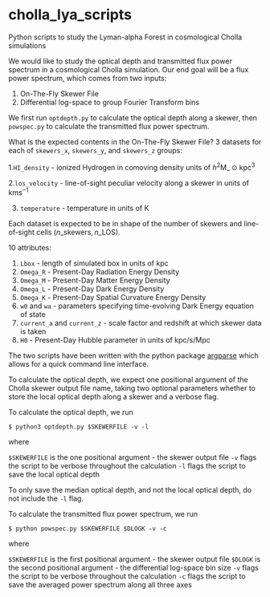 # cholla_lya_scripts

Python scripts to study the Lyman-alpha Forest in cosmological Cholla simulations

We would like to study the optical depth and transmitted flux power spectrum in a cosmological Cholla simulation. Our end goal will be a flux power spectrum, which comes from two inputs:

1. On-The-Fly Skewer File
2. Differential log-space to group Fourier Transform bins

We first run `optdepth.py` to calculate the optical depth along a skewer, then `powspec.py` to calculate the transmitted flux power spectrum.

What is the expected contents in the On-The-Fly Skewer File? 3 datasets for each of `skewers_x`, `skewers_y`, and `skewers_z` groups:

1.``HI_density`` - ionized Hydrogen in comoving density units of $h^2 \textrm{M}\_{\odot} \textrm{kpc}^3$ 

2.``los_velocity`` - line-of-sight peculiar velocity along a skewer in units of $\textrm{km} \textrm{s}^{-1}$ 

3. ``temperature`` - temperature in units of $\textrm{K}$ 

Each dataset is expected to be in shape of the number of skewers and line-of-sight cells $(n\_{\textrm{skewers}}, n\_{\textrm{LOS}})$.

10 attributes:

1. ``Lbox`` - length of simulated box in units of $\textrm{kpc}$
2. ``Omega_R`` - Present-Day Radiation Energy Density
3. ``Omega_M`` - Present-Day Matter Energy Density
4. ``Omega_L`` - Present-Day Dark Energy Density
5. ``Omega_K`` - Present-Day Spatial Curvature Energy Density
6. ``w0`` and ``wa`` - parameters specifying time-evolving Dark Energy equation of state
7. ``current_a`` and ``current_z`` - scale factor and redshift at which skewer data is taken
8. ``H0`` - Present-Day Hubble parameter in units of $\textrm{kpc} / \textrm{s} / \textrm{Mpc}$

The two scripts have been written with the python package [argparse](https://docs.python.org/3/howto/argparse.html) which allows for a quick command line interface.

To calculate the optical depth, we expect one positional argument of the Cholla skewer output file name, taking two optional parameters whether to store the local optical depth along a skewer and a verbose flag.

To calculate the optical depth, we run

```
$ python3 optdepth.py $SKEWERFILE -v -l
```

where 

``$SKEWERFILE`` is the one positional argument - the skewer output file
``-v`` flags the script to be verbose throughout the calculation
``-l`` flags the script to save the local optical depth

To only save the median optical depth, and not the local optical depth, do not include the ``-l`` flag.


To calculate the transmitted flux power spectrum, we run

```
$ python powspec.py $SKEWERFILE $DLOGK -v -c
```

where 

``$SKEWERFILE`` is the first positional argument - the skewer output file
``$DLOGK`` is the second positional argument - the differential log-space bin size
``-v`` flags the script to be verbose throughout the calculation
``-c`` flags the script to save the averaged power spectrum along all three axes



